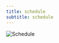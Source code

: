 ```yaml
---
title: schedule
subtitle: schedule
---
```


![Schedule](https://user-images.githubusercontent.com/79038529/192687366-d8583e73-2f62-4882-9c82-c948e49df42f.png)
